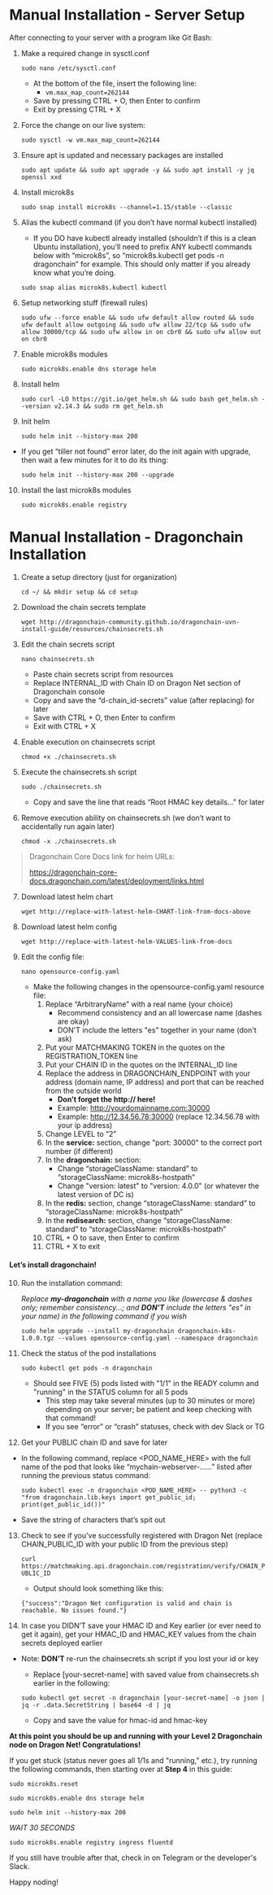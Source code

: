 # Manual Installation - Server Setup

After connecting to your server with a program like Git Bash:

1. Make a required change in sysctl.conf

	```sudo nano /etc/sysctl.conf```

	- At the bottom of the file, insert the following line:
		- ```vm.max_map_count=262144```
	- Save by pressing CTRL + O, then Enter to confirm
	- Exit by pressing CTRL + X

2. Force the change on our live system:

    ```sudo sysctl -w vm.max_map_count=262144```

3. Ensure apt is updated and necessary packages are installed

    ```sudo apt update && sudo apt upgrade -y && sudo apt install -y jq openssl xxd```

4. Install microk8s

    ```sudo snap install microk8s --channel=1.15/stable --classic```

5. Alias the kubectl command (if you don’t have normal kubectl installed)
    - If you DO have kubectl already installed (shouldn’t if this is a clean Ubuntu installation), you’ll need to prefix ANY kubectl commands below with “microk8s”, so “microk8s.kubectl get pods -n dragonchain” for example. This should only matter if you already know what you’re doing.

    ```sudo snap alias microk8s.kubectl kubectl```
	

6. Setup networking stuff (firewall rules)

    ```sudo ufw --force enable && sudo ufw default allow routed && sudo ufw default allow outgoing && sudo ufw allow 22/tcp && sudo ufw allow 30000/tcp && sudo ufw allow in on cbr0 && sudo ufw allow out on cbr0```

7. Enable microk8s modules

    ```sudo microk8s.enable dns storage helm```

8. Install helm

    ```sudo curl -LO https://git.io/get_helm.sh && sudo bash get_helm.sh --version v2.14.3 && sudo rm get_helm.sh```

9. Init helm

    ```sudo helm init --history-max 200```
	
  - If you get “tiller not found” error later, do the init again with upgrade, then wait a few minutes for it to do its thing:
  
      ```sudo helm init --history-max 200 --upgrade```

10. Install the last microk8s modules

    ```sudo microk8s.enable registry```


# Manual Installation - Dragonchain Installation

1. Create a setup directory (just for organization)

    ```cd ~/ && mkdir setup && cd setup```

2. Download the chain secrets template

    ```wget http://dragonchain-community.github.io/dragonchain-uvn-install-guide/resources/chainsecrets.sh```

3. Edit the chain secrets script

    ```nano chainsecrets.sh```
  
	- Paste chain secrets script from resources
	- Replace INTERNAL_ID with Chain ID on Dragon Net section of Dragonchain console
	- Copy and save the “d-chain_id-secrets” value (after replacing) for later
	- Save with CTRL + O, then Enter to confirm
	- Exit with CTRL + X

4. Enable execution on chainsecrets script

    ```chmod +x ./chainsecrets.sh```

5. Execute the chainsecrets.sh script

    ```sudo ./chainsecrets.sh```
    
	- Copy and save the line that reads “Root HMAC key details…” for later

6. Remove execution ability on chainsecrets.sh (we don’t want to accidentally run again later)

    ```chmod -x ./chainsecrets.sh```


> Dragonchain Core Docs link for helm URLs:
>
> https://dragonchain-core-docs.dragonchain.com/latest/deployment/links.html


7. Download latest helm chart

    ```wget http://replace-with-latest-helm-CHART-link-from-docs-above```

8. Download latest helm config

    ```wget http://replace-with-latest-helm-VALUES-link-from-docs```

9. Edit the config file:

    ```nano opensource-config.yaml```
    
	- Make the following changes in the opensource-config.yaml resource file:
		1. Replace “ArbitraryName” with a real name (your choice)
			- Recommend consistency and an all lowercase name (dashes are okay)
			- DON'T include the letters "es" together in your name (don't ask)
		2. Put your MATCHMAKING TOKEN in the quotes on the REGISTRATION_TOKEN line
		3. Put your CHAIN ID in the quotes on the INTERNAL_ID line
		4. Replace the address in DRAGONCHAIN_ENDPOINT with your address (domain name, IP address) and port that can be reached from the outside world
			- **Don’t forget the http:// here!**
			- Example: http://yourdomainname.com:30000
			- Example: http://12.34.56.78:30000 (replace 12.34.56.78 with your ip address)
		5. Change LEVEL to “2”
		6. In the **service:** section, change "port: 30000" to the correct port number (if different)
		7. In the **dragonchain:** section:
			- Change “storageClassName: standard” to “storageClassName: microk8s-hostpath”
			- Change "version: latest" to "version: 4.0.0" (or whatever the latest version of DC is)
		8. In the **redis:** section, change “storageClassName: standard” to “storageClassName: microk8s-hostpath”
		9. In the **redisearch:** section, change “storageClassName: standard” to “storageClassName: microk8s-hostpath”
		10. CTRL + O to save, then Enter to confirm
		11. CTRL + X to exit


#### Let’s install dragonchain!


10. Run the installation command:

    *Replace **my-dragonchain** with a name you like (lowercase & dashes only; remember consistency...; and **DON'T** include the letters "es" in your name) in the following command if you wish*

    ```sudo helm upgrade --install my-dragonchain dragonchain-k8s-1.0.0.tgz --values opensource-config.yaml --namespace dragonchain```

12. Check the status of the pod installations

    ```sudo kubectl get pods -n dragonchain```
    
	- Should see FIVE (5) pods listed with "1/1" in the READY column and "running" in the STATUS column for all 5 pods
		- This step may take several minutes (up to 30 minutes or more) depending on your server; be patient and keep checking with that command!
		- If you see “error” or “crash” statuses, check with dev Slack or TG

13. Get your PUBLIC chain ID and save for later
  - In the following command, replace <POD_NAME_HERE> with the full name of the pod that looks like “mychain-webserver-......” listed after running the previous status command:

    ```sudo kubectl exec -n dragonchain <POD_NAME_HERE> -- python3 -c "from dragonchain.lib.keys import get_public_id; print(get_public_id())"```

- Save the string of characters that’s spit out

13. Check to see if you’ve successfully registered with Dragon Net (replace CHAIN_PUBLIC_ID with your public ID from the previous step)

    ```curl https://matchmaking.api.dragonchain.com/registration/verify/CHAIN_PUBLIC_ID```
    
	- Output should look something like this:
  
    ```{"success":"Dragon Net configuration is valid and chain is reachable. No issues found."}```

14. In case you DIDN’T save your HMAC ID and Key earlier (or ever need to get it again), get your HMAC_ID and HMAC_KEY values from the chain secrets deployed earlier
	
  - Note: **DON’T** re-run the chainsecrets.sh script if you lost your id or key
	- Replace [your-secret-name] with saved value from chainsecrets.sh earlier in the following:
  
    ```sudo kubectl get secret -n dragonchain [your-secret-name] -o json | jq -r .data.SecretString | base64 -d | jq```
    
	- Copy and save the value for hmac-id and hmac-key


**At this point you should be up and running with your Level 2 Dragonchain node on Dragon Net! Congratulations!**

If you get stuck (status never goes all 1/1s and "running," etc.), try running the following commands, then starting over at **Step 4** in this guide:


```sudo microk8s.reset```

```sudo microk8s.enable dns storage helm```

```sudo helm init --history-max 200```
    
*WAIT 30 SECONDS*
    
```sudo microk8s.enable registry ingress fluentd```

If you still have trouble after that, check in on Telegram or the developer's Slack. 

Happy noding!
